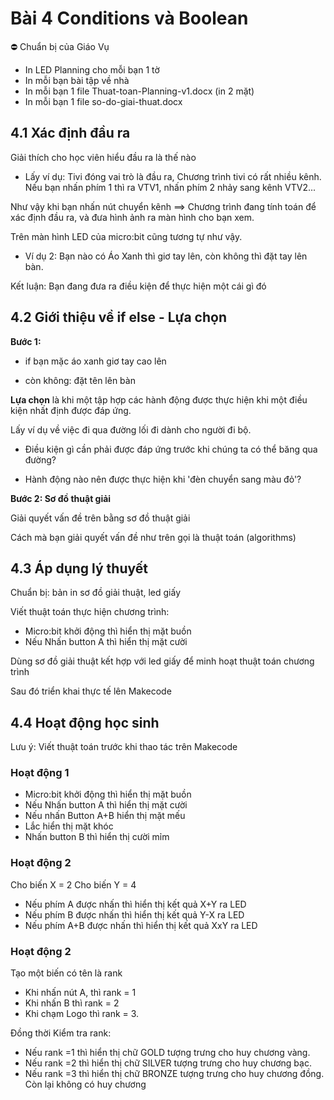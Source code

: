 # Bài 4 Conditions và Boolean

⛔ Chuẩn bị của Giáo Vụ

- In LED Planning cho mỗi bạn 1 tờ
- In mỗi bạn bài tập về nhà
- In mỗi bạn 1 file Thuat-toan-Planning-v1.docx (in 2 mặt)
- In mỗi bạn 1 file so-do-giai-thuat.docx

## 4.1 Xác định đầu ra

Giải thích cho học viên hiểu đầu ra là thế nào

* Lấy ví dụ: Tivi đóng vai trò là đầu ra, Chương trình tivi có rất nhiều kênh. Nếu bạn nhấn phím 1 thì ra VTV1, nhấn phím 2 nhảy sang kênh VTV2...

Như vậy khi bạn nhấn nút chuyển kênh ==> Chương trình đang tính toán để xác định đầu ra, và đưa hình ảnh ra màn hình cho bạn xem.

Trên màn hình LED của micro:bit cũng tương tự như vậy.

* Ví dụ 2: Bạn nào có Áo Xanh thì giơ tay lên, còn không thì đặt tay lên bàn.

Kết luận: Bạn đang đưa ra điều kiện để thực hiện một cái gì đó

## 4.2 Giới thiệu về if else - Lựa chọn

**Bước 1:**

* if bạn mặc áo xanh 
    giơ tay cao lên

* còn không: đặt tên lên bàn

**Lựa chọn** là khi một tập hợp các hành động được thực hiện khi một điều kiện nhất định được đáp ứng.

Lấy ví dụ về việc đi qua đường lối đi dành cho người đi bộ.

* Điều kiện gì cần phải được đáp ứng trước khi chúng ta có thể băng qua đường?

* Hành động nào nên được thực hiện khi 'đèn chuyển sang màu đỏ'?

**Bước 2: Sơ đồ thuật giải**

Giải quyết vấn đề trên bằng sơ đồ thuật giải

Cách mà bạn giải quyết vấn đề như trên gọi là thuật toán (algorithms)

## 4.3 Áp dụng lý thuyết

Chuẩn bị: bản in sơ đồ giải thuật, led giấy


Viết thuật toán thực hiện chương trình:

* Micro:bit khởi động thì hiển thị mặt buồn
* Nếu Nhấn button A thì hiển thị mặt cười

Dùng sơ đồ giải thuật kết hợp với led giấy để minh hoạt thuật toán chương trình

Sau đó triển khai thực tế lên Makecode

## 4.4 Hoạt động học sinh

Lưu ý: Viết thuật toán trước khi thao tác trên Makecode

###  Hoạt động 1

* Micro:bit khởi động thì hiển thị mặt buồn
* Nếu Nhấn button A thì hiển thị mặt cười
* Nếu nhấn Button A+B hiển thị mặt mếu
* Lắc hiển thị mặt khóc
* Nhấn button B thì hiển thị cười mỉm

###  Hoạt động 2

Cho biến X = 2
Cho biến Y = 4

* Nếu phím A được nhấn thì hiển thị kết quả X+Y ra LED
* Nếu phím B được nhấn thì hiển thị kết quả Y-X ra LED
* Nếu phím A+B được nhấn thì hiển thị kết quả XxY ra LED

###  Hoạt động 2

Tạo một biến có tên là rank

*  Khi nhấn nút A, thì rank = 1
*  Khi nhấn B thì rank = 2
*  Khi chạm Logo thì rank = 3. 

Đồng thời Kiểm tra rank:

*  Nếu rank =1 thì hiển thị chữ GOLD tượng trưng cho huy chương vàng. 
* Nếu rank =2 thì hiển thị chữ SILVER tượng trưng cho huy chương bạc. 
*  Nếu rank =3 thì hiển thị chữ BRONZE tượng trưng cho huy chương đồng. Còn lại không có huy chương
